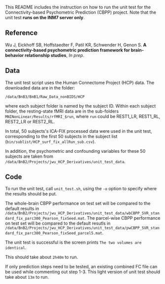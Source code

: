 This README includes the instruction on how to run the unit test for the Connectivity-based Psychometric Prediction (CBPP) project. Note that the unit test **runs on the INM7 server only**.

## Reference

Wu J, Eickhoff SB, Hoffstaedter F, Patil KR, Schwender H, Genon S. **A connectivity-based psychometric prediction framework for brain-behavior relationship studies**, *In prep*.

## Data

The unit test script uses the Human Connectome Project (HCP) data. The downloaded data are in the folder:


`/data/BnB3/BnB1/Raw_Data_nonBIDS/HCP`

where each subject folder is named by the subject ID. Within each subject folder, the resting-state fMRI data are in the sub-folders `MNINonLinear/Results/rfMRI_$run`, where `run` could be REST1_LR, REST1_RL, REST2_LR or REST2_RL. 

In total, 50 subjects's ICA-FIX processed data were used in the unit test, corresponding to the first 50 subjects in the subject list (`bin/sublist/HCP_surf_fix_allRun_sub.csv`).

In addition, the psychometric and confounding variables for these 50 subjects are taken from `/data/BnB2/Projects/jwu_HCP_Derivatives/unit_test_data`.

## Code

To run the unit test, call `unit_test.sh`, using the `-o` option to specify where the results should be put.

The whole-brain CBPP performance on test set will be compared to the default results in `/data/BnB2/Projects/jwu_HCP_Derivatives/unit_test_data/wbCBPP_SVR_standard_fix_parc300_Pearson_fixSeed.mat`. The parcel-wise CBPP performance on test set will be compared to the default resutls in `/data/BnB2/Projects/jwu_HCP_Derivatives/unit_test_data/pwCBPP_SVR_standard_fix_parc300_Pearson_fixSeed_parcel5.mat`. 

The unit test is successful is the screen prints `The two volumes are identical`.

This should take about `2h40m` to run.

If only prediction steps need to be tested, an existing combined FC file can be used while commenting out step 1-3. This light version of unit test
should take about `13m` to run.
